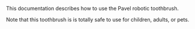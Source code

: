 This documentation describes how to use the Pavel robotic toothbrush.

Note that this toothbrush is is totally safe to use for children, adults, or pets.